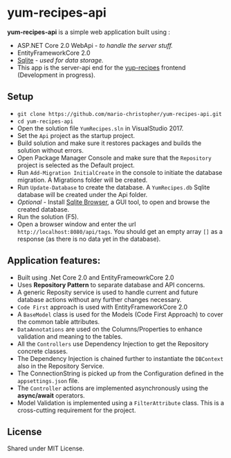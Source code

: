 # yum-recipes-api
**yum-recipes-api** is a simple web application built using :
* ASP.NET Core 2.0 WebApi - *to handle the server stuff.*
* EntityFrameworkCore 2.0
* [Sqlite](https://www.sqlite.org/index.html) - *used for data storage.*
* This app is the server-api end for the [yup-recipes](https://github.com/mario-christopher/yup-recipes) frontend (Development in progress).


## Setup
* `git clone https://github.com/mario-christopher/yum-recipes-api.git`
* `cd yum-recipes-api`
* Open the solution file `YumRecipes.sln` in VisualStudio 2017.
* Set the `Api` project as the startup project.
* Build solution and make sure it restores packages and builds the solution without errors.
* Open Package Manager Console and make sure that the `Repository` project is selected as the Default project.
* Run `Add-Migration InitialCreate` in the console to initiate the database migration. A Migrations folder will be created.
* Run `Update-Database` to create the database. A `YumRecipes.db` Sqlite database will be created under the Api folder.
* *Optional* - Install [Sqlite Browser](http://sqlitebrowser.org/), a GUI tool, to open and browse the created database.
* Run the solution (F5).
* Open a browser window and enter the url `http://localhost:8080/api/tags`. You should get an empty array `[]` as a response (as there is no data yet in the database).


##  Application features:

* Built using .Net Core 2.0 and EntityFrameowrkCore 2.0
* Uses **Repository Pattern** to separate database and API concerns.
* A generic Reposity service is used to handle current and future database actions without any further changes necessary.
* `Code First` approach is used with EntityFrameworkCore 2.0
* A `BaseModel` class is used for the Models (Code First Approach) to cover the common table attributes.
* `DataAnnotations` are used on the Columns/Properties to enhance validation and meaning to the tables.
* All the `Controllers` use Dependency Injection to get the Repository concrete classes.
* The Dependency Injection is chained further to instantiate the `DBContext` also in the Repository Service.
* The ConnectionString is picked up from the Configuration defined in the `appsettings.json` file.
* The `Controller` actions are implemented asynchronously using the **async/await** operators.
* Model Validation is implemented using a `FilterAttribute` class. This is a cross-cutting requirement for the project.

##   License

Shared under MIT License.